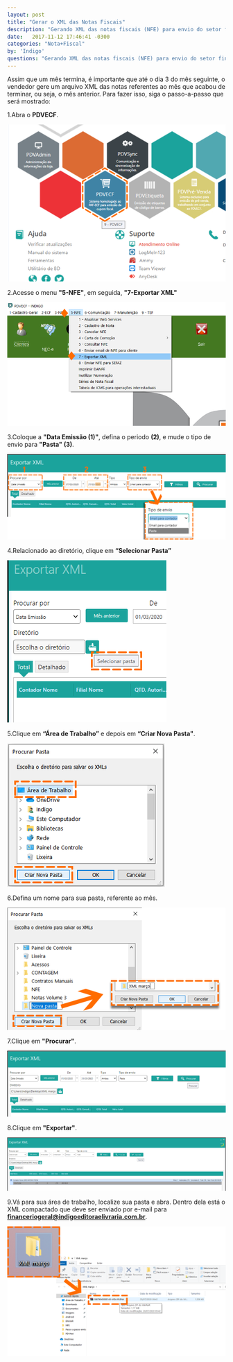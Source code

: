```yaml
---
layout: post
title: "Gerar o XML das Notas Fiscais"
description: "Gerando XML das notas fiscais (NFE) para envio do setor financeiro"
date:   2017-11-12 17:46:41 -0300
categories: "Nota+Fiscal"
by: 'Indigo'
questions: "Gerando XML das notas fiscais (NFE) para envio do setor financeiro"
---
```


Assim que um mês termina, é importante que até o dia 3 do mês seguinte, o vendedor gere um arquivo XML das notas referentes ao mês que acabou de terminar, ou seja, o mês anterior. Para fazer isso, siga o passo-a-passo que será mostrado:

1.Abra o **PDVECF**.

  ![](../../assets/img/notasfiscais/-02/01.png)

2.Acesse o menu **"5-NFE"**, em seguida, **"7-Exportar XML"**

  ![](../../assets/img/notasfiscais/-02/02.png)

3.Coloque a **"Data Emissão (1)"**, defina o periodo **(2)**, e mude o tipo de envio para **"Pasta" (3)**.

  ![](../../assets/img/notasfiscais/-02/03.png)

4.Relacionado ao diretório, clique em **“Selecionar Pasta”**

  ![](../../assets/img/notasfiscais/-02/04.png)

5.Clique em **“Área de Trabalho”** e depois em **“Criar Nova Pasta"**.

  ![](../../assets/img/notasfiscais/-02/05.png)

6.Defina um nome para sua pasta, referente ao mês.

  ![](../../assets/img/notasfiscais/-02/06.1.png)

7.Clique em **"Procurar"**.

  ![](../../assets/img/notasfiscais/-02/07.gif)

8.Clique em **"Exportar"**.

  ![](../../assets/img/notasfiscais/-02/08.gif)

9.Vá para sua área de trabalho, localize sua pasta e abra. Dentro dela está o XML compactado que deve ser enviado por e-mail para **financeriogeral@indigoeditoraelivraria.com.br**.

  ![](../../assets/img/notasfiscais/-02/09.png)

